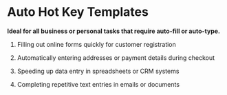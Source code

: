 # Auto Hot Key Templates

**Ideal for all business or personal tasks that require auto-fill or auto-type.**

1. Filling out online forms quickly for customer registration<br>

2. Automatically entering addresses or payment details during checkout<br>

3. Speeding up data entry in spreadsheets or CRM systems<br>

4. Completing repetitive text entries in emails or documents<br>

